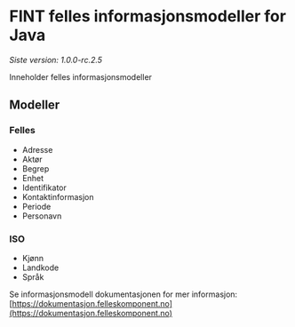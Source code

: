 # FINT felles informasjonsmodeller for Java

*Siste version: 1.0.0-rc.2.5*

Inneholder felles informasjonsmodeller

## Modeller
### Felles
* Adresse
* Aktør
* Begrep
* Enhet
* Identifikator
* Kontaktinformasjon
* Periode
* Personavn
### ISO
* Kjønn
* Landkode
* Språk

Se informasjonsmodell dokumentasjonen for mer informasjon: [https://dokumentasjon.felleskomponent.no](https://dokumentasjon.felleskomponent.no)